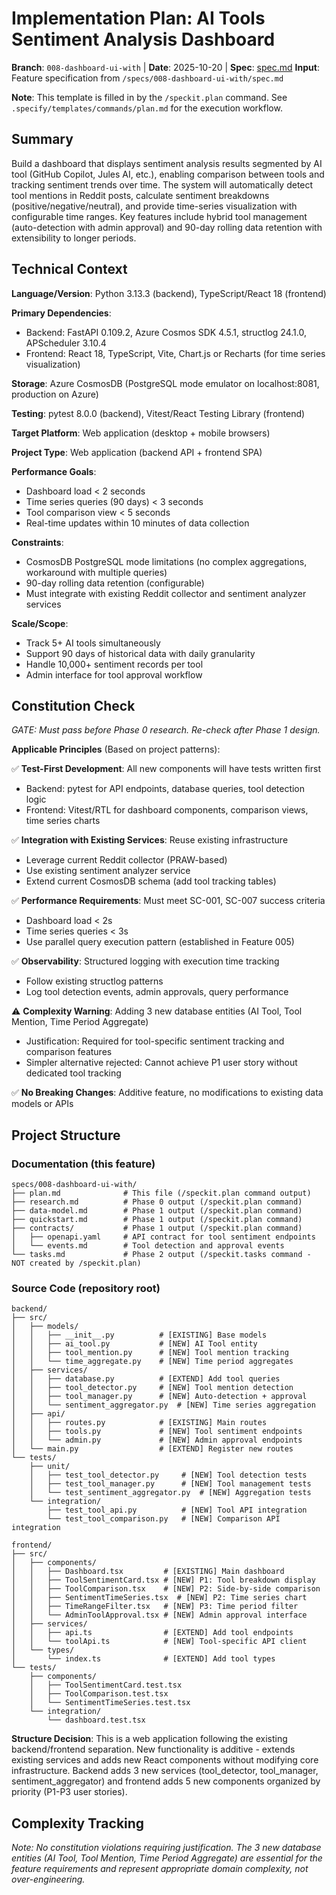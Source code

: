 # Implementation Plan: AI Tools Sentiment Analysis Dashboard

**Branch**: `008-dashboard-ui-with` | **Date**: 2025-10-20 | **Spec**: [spec.md](./spec.md)
**Input**: Feature specification from `/specs/008-dashboard-ui-with/spec.md`

**Note**: This template is filled in by the `/speckit.plan` command. See `.specify/templates/commands/plan.md` for the execution workflow.

## Summary

Build a dashboard that displays sentiment analysis results segmented by AI tool (GitHub Copilot, Jules AI, etc.), enabling comparison between tools and tracking sentiment trends over time. The system will automatically detect tool mentions in Reddit posts, calculate sentiment breakdowns (positive/negative/neutral), and provide time-series visualization with configurable time ranges. Key features include hybrid tool management (auto-detection with admin approval) and 90-day rolling data retention with extensibility to longer periods.

## Technical Context

**Language/Version**: Python 3.13.3 (backend), TypeScript/React 18 (frontend)

**Primary Dependencies**:

- Backend: FastAPI 0.109.2, Azure Cosmos SDK 4.5.1, structlog 24.1.0, APScheduler 3.10.4
- Frontend: React 18, TypeScript, Vite, Chart.js or Recharts (for time series visualization)

**Storage**: Azure CosmosDB (PostgreSQL mode emulator on localhost:8081, production on Azure)

**Testing**: pytest 8.0.0 (backend), Vitest/React Testing Library (frontend)

**Target Platform**: Web application (desktop + mobile browsers)

**Project Type**: Web application (backend API + frontend SPA)

**Performance Goals**:

- Dashboard load < 2 seconds
- Time series queries (90 days) < 3 seconds
- Tool comparison view < 5 seconds
- Real-time updates within 10 minutes of data collection

**Constraints**:

- CosmosDB PostgreSQL mode limitations (no complex aggregations, workaround with multiple queries)
- 90-day rolling data retention (configurable)
- Must integrate with existing Reddit collector and sentiment analyzer services

**Scale/Scope**:

- Track 5+ AI tools simultaneously
- Support 90 days of historical data with daily granularity
- Handle 10,000+ sentiment records per tool
- Admin interface for tool approval workflow

## Constitution Check

*GATE: Must pass before Phase 0 research. Re-check after Phase 1 design.*

**Applicable Principles** (Based on project patterns):

✅ **Test-First Development**: All new components will have tests written first

- Backend: pytest for API endpoints, database queries, tool detection logic
- Frontend: Vitest/RTL for dashboard components, comparison views, time series charts

✅ **Integration with Existing Services**: Reuse existing infrastructure

- Leverage current Reddit collector (PRAW-based)
- Use existing sentiment analyzer service
- Extend current CosmosDB schema (add tool tracking tables)

✅ **Performance Requirements**: Must meet SC-001, SC-007 success criteria

- Dashboard load < 2s
- Time series queries < 3s
- Use parallel query execution pattern (established in Feature 005)

✅ **Observability**: Structured logging with execution time tracking

- Follow existing structlog patterns
- Log tool detection events, admin approvals, query performance

⚠️ **Complexity Warning**: Adding 3 new database entities (AI Tool, Tool Mention, Time Period Aggregate)

- Justification: Required for tool-specific sentiment tracking and comparison features
- Simpler alternative rejected: Cannot achieve P1 user story without dedicated tool tracking

✅ **No Breaking Changes**: Additive feature, no modifications to existing data models or APIs

## Project Structure

### Documentation (this feature)

```text
specs/008-dashboard-ui-with/
├── plan.md              # This file (/speckit.plan command output)
├── research.md          # Phase 0 output (/speckit.plan command)
├── data-model.md        # Phase 1 output (/speckit.plan command)
├── quickstart.md        # Phase 1 output (/speckit.plan command)
├── contracts/           # Phase 1 output (/speckit.plan command)
│   ├── openapi.yaml     # API contract for tool sentiment endpoints
│   └── events.md        # Tool detection and approval events
└── tasks.md             # Phase 2 output (/speckit.tasks command - NOT created by /speckit.plan)
```

### Source Code (repository root)

```text
backend/
├── src/
│   ├── models/
│   │   ├── __init__.py          # [EXISTING] Base models
│   │   ├── ai_tool.py           # [NEW] AI Tool entity
│   │   ├── tool_mention.py      # [NEW] Tool mention tracking
│   │   └── time_aggregate.py    # [NEW] Time period aggregates
│   ├── services/
│   │   ├── database.py          # [EXTEND] Add tool queries
│   │   ├── tool_detector.py     # [NEW] Tool mention detection
│   │   ├── tool_manager.py      # [NEW] Auto-detection + approval
│   │   └── sentiment_aggregator.py  # [NEW] Time series aggregation
│   ├── api/
│   │   ├── routes.py            # [EXISTING] Main routes
│   │   ├── tools.py             # [NEW] Tool sentiment endpoints
│   │   └── admin.py             # [NEW] Admin approval endpoints
│   └── main.py                  # [EXTEND] Register new routes
└── tests/
    ├── unit/
    │   ├── test_tool_detector.py     # [NEW] Tool detection tests
    │   ├── test_tool_manager.py      # [NEW] Tool management tests
    │   └── test_sentiment_aggregator.py  # [NEW] Aggregation tests
    └── integration/
        ├── test_tool_api.py          # [NEW] Tool API integration
        └── test_tool_comparison.py   # [NEW] Comparison API integration

frontend/
├── src/
│   ├── components/
│   │   ├── Dashboard.tsx         # [EXISTING] Main dashboard
│   │   ├── ToolSentimentCard.tsx # [NEW] P1: Tool breakdown display
│   │   ├── ToolComparison.tsx    # [NEW] P2: Side-by-side comparison
│   │   ├── SentimentTimeSeries.tsx  # [NEW] P2: Time series chart
│   │   ├── TimeRangeFilter.tsx   # [NEW] P3: Time period filter
│   │   └── AdminToolApproval.tsx # [NEW] Admin approval interface
│   ├── services/
│   │   ├── api.ts                # [EXTEND] Add tool endpoints
│   │   └── toolApi.ts            # [NEW] Tool-specific API client
│   └── types/
│       └── index.ts              # [EXTEND] Add tool types
└── tests/
    ├── components/
    │   ├── ToolSentimentCard.test.tsx
    │   ├── ToolComparison.test.tsx
    │   └── SentimentTimeSeries.test.tsx
    └── integration/
        └── dashboard.test.tsx
```

**Structure Decision**: This is a web application following the existing backend/frontend separation. New functionality is additive - extends existing services and adds new React components without modifying core infrastructure. Backend adds 3 new services (tool_detector, tool_manager, sentiment_aggregator) and frontend adds 5 new components organized by priority (P1-P3 user stories).

## Complexity Tracking

*Note: No constitution violations requiring justification. The 3 new database entities (AI Tool, Tool Mention, Time Period Aggregate) are essential for the feature requirements and represent appropriate domain complexity, not over-engineering.*
